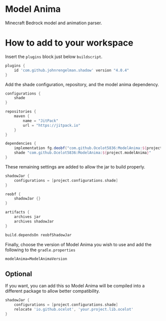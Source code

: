 # Model Anima

Minecraft Bedrock model and animation parser.

# How to add to your workspace

Insert the `plugins` block just below `buildscript`.

```gradle
plugins {
    id 'com.github.johnrengelman.shadow' version "4.0.4"
}
```

Add the shade configuration, repository, and the model anima dependency.

```gradle
configurations {
    shade
}

repositories {
    maven {
        name = "JitPack"
        url = "https://jitpack.io"
    }
}

dependencies {
    implementation fg.deobf("com.github.Ocelot5836:ModelAnima:${project.modelAnima}")
    shade "com.github.Ocelot5836:ModelAnima:${project.modelAnima}"
}
```

These remaining settings are added to allow the jar to build properly.

```gradle
shadowJar {
    configurations = [project.configurations.shade]
}

reobf {
    shadowJar {}
}

artifacts {
    archives jar
    archives shadowJar
}

build.dependsOn reobfShadowJar
```

Finally, choose the version of Model Anima you wish to use and add the following to the `gradle.properties`

```properties
modelAnima=ModelAnimaVersion
```

## Optional

If you want, you can add this so Model Anima will be compiled into a different package to allow better compatibility.

```gradle
shadowJar {
    configurations = [project.configurations.shade]
    relocate 'io.github.ocelot', 'your.project.lib.ocelot'
}
```
